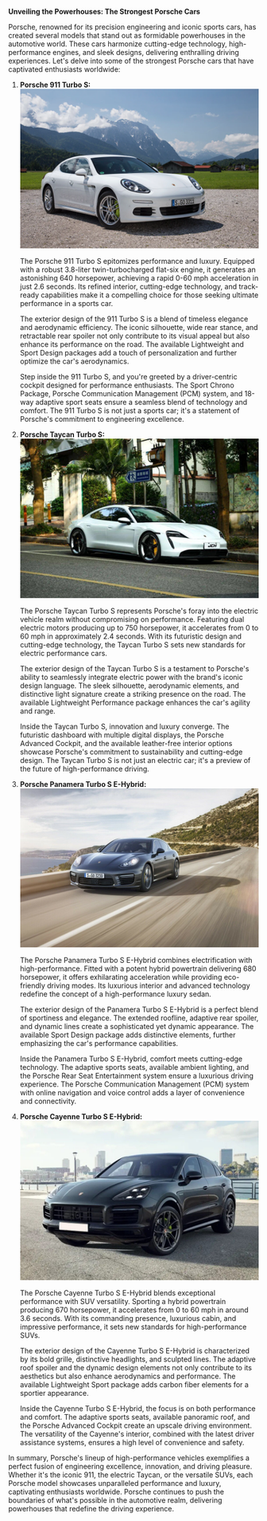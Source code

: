 **Unveiling the Powerhouses: The Strongest Porsche Cars**

Porsche, renowned for its precision engineering and iconic sports cars, has created several models that stand out as formidable powerhouses in the automotive world. These cars harmonize cutting-edge technology, high-performance engines, and sleek designs, delivering enthralling driving experiences. Let's delve into some of the strongest Porsche cars that have captivated enthusiasts worldwide:

1. **Porsche 911 Turbo S:**
![Porsche 911 Turbo S](./../Colored_Images/porsche_panamera_911_turbo_s.jpg)

   The Porsche 911 Turbo S epitomizes performance and luxury. Equipped with a robust 3.8-liter twin-turbocharged flat-six engine, it generates an astonishing 640 horsepower, achieving a rapid 0-60 mph acceleration in just 2.6 seconds. Its refined interior, cutting-edge technology, and track-ready capabilities make it a compelling choice for those seeking ultimate performance in a sports car.

   The exterior design of the 911 Turbo S is a blend of timeless elegance and aerodynamic efficiency. The iconic silhouette, wide rear stance, and retractable rear spoiler not only contribute to its visual appeal but also enhance its performance on the road. The available Lightweight and Sport Design packages add a touch of personalization and further optimize the car's aerodynamics.

   Step inside the 911 Turbo S, and you're greeted by a driver-centric cockpit designed for performance enthusiasts. The Sport Chrono Package, Porsche Communication Management (PCM) system, and 18-way adaptive sport seats ensure a seamless blend of technology and comfort. The 911 Turbo S is not just a sports car; it's a statement of Porsche's commitment to engineering excellence.

2. **Porsche Taycan Turbo S:**
   ![Porsche Taycan Turbo S](./../Colored_Images/Porsche_Panamera_Taycan_Turbo_s.jpg)

   The Porsche Taycan Turbo S represents Porsche's foray into the electric vehicle realm without compromising on performance. Featuring dual electric motors producing up to 750 horsepower, it accelerates from 0 to 60 mph in approximately 2.4 seconds. With its futuristic design and cutting-edge technology, the Taycan Turbo S sets new standards for electric performance cars.

   The exterior design of the Taycan Turbo S is a testament to Porsche's ability to seamlessly integrate electric power with the brand's iconic design language. The sleek silhouette, aerodynamic elements, and distinctive light signature create a striking presence on the road. The available Lightweight Performance package enhances the car's agility and range.

   Inside the Taycan Turbo S, innovation and luxury converge. The futuristic dashboard with multiple digital displays, the Porsche Advanced Cockpit, and the available leather-free interior options showcase Porsche's commitment to sustainability and cutting-edge design. The Taycan Turbo S is not just an electric car; it's a preview of the future of high-performance driving.

3. **Porsche Panamera Turbo S E-Hybrid:**
![Porsche Panamera Turbo S E-Hybrid](./../Colored_Images/Porsche_Panamera_se_Hybrid.jpg)

   The Porsche Panamera Turbo S E-Hybrid combines electrification with high-performance. Fitted with a potent hybrid powertrain delivering 680 horsepower, it offers exhilarating acceleration while providing eco-friendly driving modes. Its luxurious interior and advanced technology redefine the concept of a high-performance luxury sedan.

   The exterior design of the Panamera Turbo S E-Hybrid is a perfect blend of sportiness and elegance. The extended roofline, adaptive rear spoiler, and dynamic lines create a sophisticated yet dynamic appearance. The available Sport Design package adds distinctive elements, further emphasizing the car's performance capabilities.

   Inside the Panamera Turbo S E-Hybrid, comfort meets cutting-edge technology. The adaptive sports seats, available ambient lighting, and the Porsche Rear Seat Entertainment system ensure a luxurious driving experience. The Porsche Communication Management (PCM) system with online navigation and voice control adds a layer of convenience and connectivity.

4. **Porsche Cayenne Turbo S E-Hybrid:**
   ![Porsche Cayenne Turbo S E-Hybrid](./../Colored_Images/Porsche_Cayenne_Turbo_S_E.jpg)

   The Porsche Cayenne Turbo S E-Hybrid blends exceptional performance with SUV versatility. Sporting a hybrid powertrain producing 670 horsepower, it accelerates from 0 to 60 mph in around 3.6 seconds. With its commanding presence, luxurious cabin, and impressive performance, it sets new standards for high-performance SUVs.

   The exterior design of the Cayenne Turbo S E-Hybrid is characterized by its bold grille, distinctive headlights, and sculpted lines. The adaptive roof spoiler and the dynamic design elements not only contribute to its aesthetics but also enhance aerodynamics and performance. The available Lightweight Sport package adds carbon fiber elements for a sportier appearance.

   Inside the Cayenne Turbo S E-Hybrid, the focus is on both performance and comfort. The adaptive sports seats, available panoramic roof, and the Porsche Advanced Cockpit create an upscale driving environment. The versatility of the Cayenne's interior, combined with the latest driver assistance systems, ensures a high level of convenience and safety.

In summary, Porsche's lineup of high-performance vehicles exemplifies a perfect fusion of engineering excellence, innovation, and driving pleasure. Whether it's the iconic 911, the electric Taycan, or the versatile SUVs, each Porsche model showcases unparalleled performance and luxury, captivating enthusiasts worldwide. Porsche continues to push the boundaries of what's possible in the automotive realm, delivering powerhouses that redefine the driving experience.